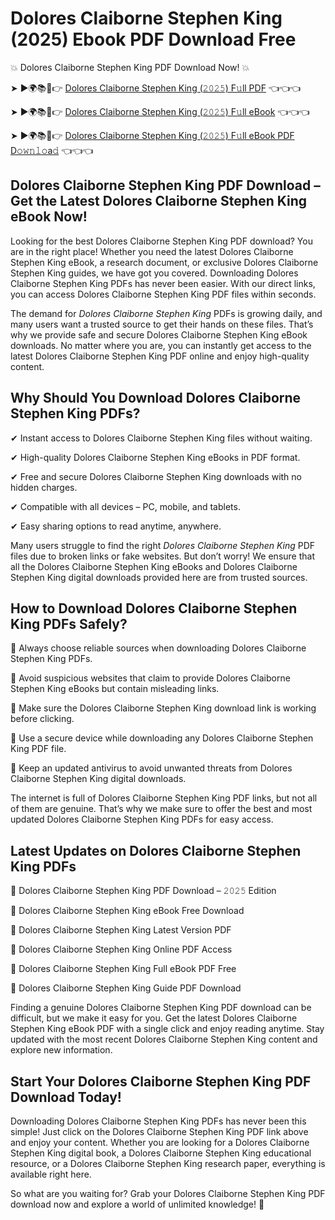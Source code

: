 # Dolores Claiborne Stephen King (2025) Ebook PDF Download Free

💥 Dolores Claiborne Stephen King PDF Download Now! 💥

➤ ►🌍📚📱👉 [Dolores Claiborne Stephen King (𝟸𝟶𝟸𝟻) F𝚞ll PDF](https://getpdf.xyz/dolores-claiborne-stephen-king) 👈👈👈


➤ ►🌍📚📱👉 [Dolores Claiborne Stephen King (𝟸𝟶𝟸𝟻) F𝚞ll eBook](https://getpdf.xyz/dolores-claiborne-stephen-king) 👈👈👈


➤ ►🌍📚📱👉 [Dolores Claiborne Stephen King (𝟸𝟶𝟸𝟻) F𝚞ll eBook PDF D𝚘𝚠𝚗𝚕𝚘a𝚍](https://getpdf.xyz/dolores-claiborne-stephen-king) 👈👈👈


## Dolores Claiborne Stephen King PDF Download – Get the Latest Dolores Claiborne Stephen King eBook Now!

Looking for the best Dolores Claiborne Stephen King PDF download? You are in the right place! Whether you need the latest Dolores Claiborne Stephen King eBook, a research document, or exclusive Dolores Claiborne Stephen King guides, we have got you covered. Downloading Dolores Claiborne Stephen King PDFs has never been easier. With our direct links, you can access Dolores Claiborne Stephen King PDF files within seconds.

The demand for *Dolores Claiborne Stephen King* PDFs is growing daily, and many users want a trusted source to get their hands on these files. That’s why we provide safe and secure Dolores Claiborne Stephen King eBook downloads. No matter where you are, you can instantly get access to the latest Dolores Claiborne Stephen King PDF online and enjoy high-quality content.

## Why Should You Download Dolores Claiborne Stephen King PDFs?

✔ Instant access to Dolores Claiborne Stephen King files without waiting.

✔ High-quality Dolores Claiborne Stephen King eBooks in PDF format.

✔ Free and secure Dolores Claiborne Stephen King downloads with no hidden charges.

✔ Compatible with all devices – PC, mobile, and tablets.

✔ Easy sharing options to read anytime, anywhere.

Many users struggle to find the right *Dolores Claiborne Stephen King* PDF files due to broken links or fake websites. But don’t worry! We ensure that all the Dolores Claiborne Stephen King eBooks and Dolores Claiborne Stephen King digital downloads provided here are from trusted sources.

## How to Download Dolores Claiborne Stephen King PDFs Safely?

📌 Always choose reliable sources when downloading Dolores Claiborne Stephen King PDFs.

📌 Avoid suspicious websites that claim to provide Dolores Claiborne Stephen King eBooks but contain misleading links.

📌 Make sure the Dolores Claiborne Stephen King download link is working before clicking.

📌 Use a secure device while downloading any Dolores Claiborne Stephen King PDF file.

📌 Keep an updated antivirus to avoid unwanted threats from Dolores Claiborne Stephen King digital downloads.

The internet is full of Dolores Claiborne Stephen King PDF links, but not all of them are genuine. That’s why we make sure to offer the best and most updated Dolores Claiborne Stephen King PDFs for easy access.

## Latest Updates on Dolores Claiborne Stephen King PDFs

🔹 Dolores Claiborne Stephen King PDF Download – 𝟸𝟶𝟸𝟻 Edition

🔹 Dolores Claiborne Stephen King eBook Free Download

🔹 Dolores Claiborne Stephen King Latest Version PDF

🔹 Dolores Claiborne Stephen King Online PDF Access

🔹 Dolores Claiborne Stephen King Full eBook PDF Free

🔹 Dolores Claiborne Stephen King Guide PDF Download

Finding a genuine Dolores Claiborne Stephen King PDF download can be difficult, but we make it easy for you. Get the latest Dolores Claiborne Stephen King eBook PDF with a single click and enjoy reading anytime. Stay updated with the most recent Dolores Claiborne Stephen King content and explore new information.

## Start Your Dolores Claiborne Stephen King PDF Download Today!

Downloading Dolores Claiborne Stephen King PDFs has never been this simple! Just click on the Dolores Claiborne Stephen King PDF link above and enjoy your content. Whether you are looking for a Dolores Claiborne Stephen King digital book, a Dolores Claiborne Stephen King educational resource, or a Dolores Claiborne Stephen King research paper, everything is available right here.

So what are you waiting for? Grab your Dolores Claiborne Stephen King PDF download now and explore a world of unlimited knowledge! 🚀